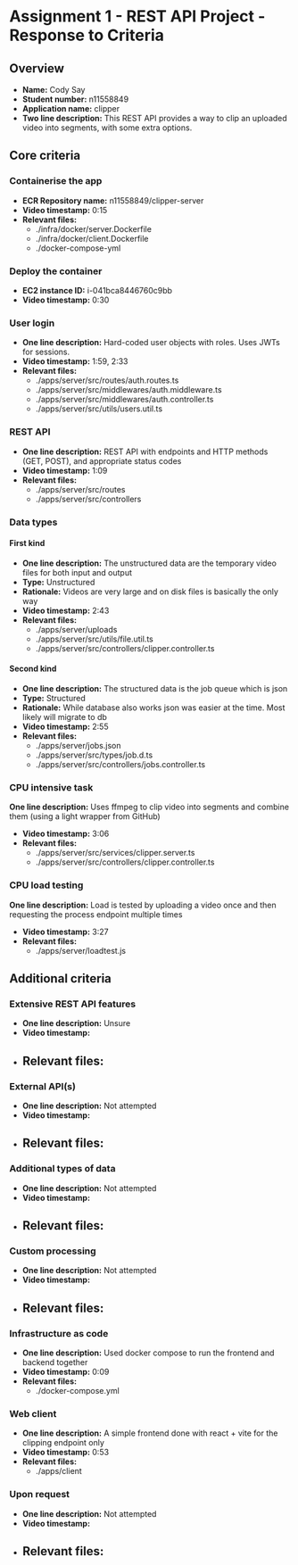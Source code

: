 Assignment 1 - REST API Project - Response to Criteria
================================================

Overview
------------------------------------------------

- **Name:** Cody Say
- **Student number:** n11558849
- **Application name:** clipper
- **Two line description:** This REST API provides a way to clip an uploaded video into segments, with some extra options.


Core criteria
------------------------------------------------

### Containerise the app

- **ECR Repository name:** n11558849/clipper-server
- **Video timestamp:** 0:15
- **Relevant files:**
  - ./infra/docker/server.Dockerfile
  - ./infra/docker/client.Dockerfile
  - ./docker-compose-yml

### Deploy the container

- **EC2 instance ID:** i-041bca8446760c9bb
- **Video timestamp:** 0:30

### User login

- **One line description:** Hard-coded user objects with roles. Uses JWTs for sessions.
- **Video timestamp:** 1:59, 2:33
- **Relevant files:**
  - ./apps/server/src/routes/auth.routes.ts
  - ./apps/server/src/middlewares/auth.middleware.ts
  - ./apps/server/src/middlewares/auth.controller.ts
  - ./apps/server/src/utils/users.util.ts

### REST API

- **One line description:** REST API with endpoints and HTTP methods (GET, POST), and appropriate status codes
- **Video timestamp:** 1:09
- **Relevant files:**
  - ./apps/server/src/routes
  - ./apps/server/src/controllers

### Data types

#### First kind

- **One line description:** The unstructured data are the temporary video files for both input and output
- **Type:** Unstructured
- **Rationale:** Videos are very large and on disk files is basically the only way
- **Video timestamp:** 2:43
- **Relevant files:**
  - ./apps/server/uploads
  - ./apps/server/src/utils/file.util.ts
  - ./apps/server/src/controllers/clipper.controller.ts

#### Second kind

- **One line description:** The structured data is the job queue which is json
- **Type:** Structured
- **Rationale:** While database also works json was easier at the time. Most likely will migrate to db
- **Video timestamp:** 2:55
- **Relevant files:**
  - ./apps/server/jobs.json
  - ./apps/server/src/types/job.d.ts
  - ./apps/server/src/controllers/jobs.controller.ts

### CPU intensive task

**One line description:** Uses ffmpeg to clip video into segments and combine them (using a light wrapper from GitHub)
- **Video timestamp:** 3:06
- **Relevant files:**
  - ./apps/server/src/services/clipper.server.ts
  - ./apps/server/src/controllers/clipper.controller.ts

### CPU load testing

**One line description:** Load is tested by uploading a video once and then requesting the process endpoint multiple times
- **Video timestamp:** 3:27
- **Relevant files:**
  - ./apps/server/loadtest.js

Additional criteria
------------------------------------------------

### Extensive REST API features

- **One line description:** Unsure
- **Video timestamp:**
- **Relevant files:**
  - 

### External API(s)

- **One line description:** Not attempted
- **Video timestamp:**
- **Relevant files:**
  - 

### Additional types of data

- **One line description:** Not attempted
- **Video timestamp:**
- **Relevant files:**
  - 

### Custom processing

- **One line description:** Not attempted
- **Video timestamp:**
- **Relevant files:**
  - 

### Infrastructure as code

- **One line description:** Used docker compose to run the frontend and backend together
- **Video timestamp:** 0:09
- **Relevant files:**
  - ./docker-compose.yml

### Web client

- **One line description:** A simple frontend done with react + vite for the clipping endpoint only
- **Video timestamp:** 0:53
- **Relevant files:**
  -   ./apps/client

### Upon request

- **One line description:** Not attempted
- **Video timestamp:**
- **Relevant files:**
  - 